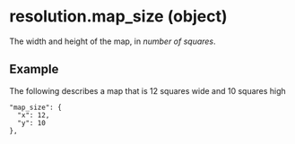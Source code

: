 # resolution.map_size (object)

The width and height of the map, in _number of squares_. 

## Example

The following describes a map that is 12 squares wide and 10 squares high

```
"map_size": {
  "x": 12,
  "y": 10
},
